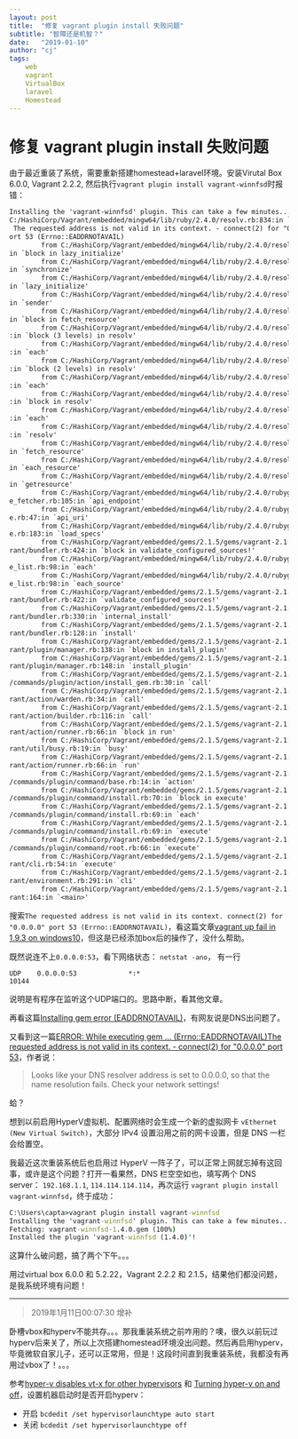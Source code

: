 ```yaml
---
layout: post
title:  "修复 vagrant plugin install 失败问题"
subtitle: "智障还是机智？"
date:   "2019-01-10"
author: "cj"
tags:
    web
    vagrant
    VirtualBox
    laravel
    Homestead
---
```


# 修复 vagrant plugin install 失败问题

由于最近重装了系统，需要重新搭建homestead+laravel环境。安装Virutal Box 6.0.0, Vagrant 2.2.2, 然后执行`vagrant plugin install vagrant-winnfsd`时报错：

```txt
Installing the 'vagrant-winnfsd' plugin. This can take a few minutes...
C:/HashiCorp/Vagrant/embedded/mingw64/lib/ruby/2.4.0/resolv.rb:834:in `connect':
 The requested address is not valid in its context. - connect(2) for "0.0.0.0" p
ort 53 (Errno::EADDRNOTAVAIL)
        from C:/HashiCorp/Vagrant/embedded/mingw64/lib/ruby/2.4.0/resolv.rb:834:
in `block in lazy_initialize'
        from C:/HashiCorp/Vagrant/embedded/mingw64/lib/ruby/2.4.0/resolv.rb:826:
in `synchronize'
        from C:/HashiCorp/Vagrant/embedded/mingw64/lib/ruby/2.4.0/resolv.rb:826:
in `lazy_initialize'
        from C:/HashiCorp/Vagrant/embedded/mingw64/lib/ruby/2.4.0/resolv.rb:846:
in `sender'
        from C:/HashiCorp/Vagrant/embedded/mingw64/lib/ruby/2.4.0/resolv.rb:525:
in `block in fetch_resource'
        from C:/HashiCorp/Vagrant/embedded/mingw64/lib/ruby/2.4.0/resolv.rb:1133
:in `block (3 levels) in resolv'
        from C:/HashiCorp/Vagrant/embedded/mingw64/lib/ruby/2.4.0/resolv.rb:1131
:in `each'
        from C:/HashiCorp/Vagrant/embedded/mingw64/lib/ruby/2.4.0/resolv.rb:1131
:in `block (2 levels) in resolv'
        from C:/HashiCorp/Vagrant/embedded/mingw64/lib/ruby/2.4.0/resolv.rb:1130
:in `each'
        from C:/HashiCorp/Vagrant/embedded/mingw64/lib/ruby/2.4.0/resolv.rb:1130
:in `block in resolv'
        from C:/HashiCorp/Vagrant/embedded/mingw64/lib/ruby/2.4.0/resolv.rb:1128
:in `each'
        from C:/HashiCorp/Vagrant/embedded/mingw64/lib/ruby/2.4.0/resolv.rb:1128
:in `resolv'
        from C:/HashiCorp/Vagrant/embedded/mingw64/lib/ruby/2.4.0/resolv.rb:520:
in `fetch_resource'
        from C:/HashiCorp/Vagrant/embedded/mingw64/lib/ruby/2.4.0/resolv.rb:510:
in `each_resource'
        from C:/HashiCorp/Vagrant/embedded/mingw64/lib/ruby/2.4.0/resolv.rb:491:
in `getresource'
        from C:/HashiCorp/Vagrant/embedded/mingw64/lib/ruby/2.4.0/rubygems/remot
e_fetcher.rb:105:in `api_endpoint'
        from C:/HashiCorp/Vagrant/embedded/mingw64/lib/ruby/2.4.0/rubygems/sourc
e.rb:47:in `api_uri'
        from C:/HashiCorp/Vagrant/embedded/mingw64/lib/ruby/2.4.0/rubygems/sourc
e.rb:183:in `load_specs'
        from C:/HashiCorp/Vagrant/embedded/gems/2.1.5/gems/vagrant-2.1.5/lib/vag
rant/bundler.rb:424:in `block in validate_configured_sources!'
        from C:/HashiCorp/Vagrant/embedded/mingw64/lib/ruby/2.4.0/rubygems/sourc
e_list.rb:98:in `each'
        from C:/HashiCorp/Vagrant/embedded/mingw64/lib/ruby/2.4.0/rubygems/sourc
e_list.rb:98:in `each_source'
        from C:/HashiCorp/Vagrant/embedded/gems/2.1.5/gems/vagrant-2.1.5/lib/vag
rant/bundler.rb:422:in `validate_configured_sources!'
        from C:/HashiCorp/Vagrant/embedded/gems/2.1.5/gems/vagrant-2.1.5/lib/vag
rant/bundler.rb:330:in `internal_install'
        from C:/HashiCorp/Vagrant/embedded/gems/2.1.5/gems/vagrant-2.1.5/lib/vag
rant/bundler.rb:128:in `install'
        from C:/HashiCorp/Vagrant/embedded/gems/2.1.5/gems/vagrant-2.1.5/lib/vag
rant/plugin/manager.rb:138:in `block in install_plugin'
        from C:/HashiCorp/Vagrant/embedded/gems/2.1.5/gems/vagrant-2.1.5/lib/vag
rant/plugin/manager.rb:148:in `install_plugin'
        from C:/HashiCorp/Vagrant/embedded/gems/2.1.5/gems/vagrant-2.1.5/plugins
/commands/plugin/action/install_gem.rb:30:in `call'
        from C:/HashiCorp/Vagrant/embedded/gems/2.1.5/gems/vagrant-2.1.5/lib/vag
rant/action/warden.rb:34:in `call'
        from C:/HashiCorp/Vagrant/embedded/gems/2.1.5/gems/vagrant-2.1.5/lib/vag
rant/action/builder.rb:116:in `call'
        from C:/HashiCorp/Vagrant/embedded/gems/2.1.5/gems/vagrant-2.1.5/lib/vag
rant/action/runner.rb:66:in `block in run'
        from C:/HashiCorp/Vagrant/embedded/gems/2.1.5/gems/vagrant-2.1.5/lib/vag
rant/util/busy.rb:19:in `busy'
        from C:/HashiCorp/Vagrant/embedded/gems/2.1.5/gems/vagrant-2.1.5/lib/vag
rant/action/runner.rb:66:in `run'
        from C:/HashiCorp/Vagrant/embedded/gems/2.1.5/gems/vagrant-2.1.5/plugins
/commands/plugin/command/base.rb:14:in `action'
        from C:/HashiCorp/Vagrant/embedded/gems/2.1.5/gems/vagrant-2.1.5/plugins
/commands/plugin/command/install.rb:70:in `block in execute'
        from C:/HashiCorp/Vagrant/embedded/gems/2.1.5/gems/vagrant-2.1.5/plugins
/commands/plugin/command/install.rb:69:in `each'
        from C:/HashiCorp/Vagrant/embedded/gems/2.1.5/gems/vagrant-2.1.5/plugins
/commands/plugin/command/install.rb:69:in `execute'
        from C:/HashiCorp/Vagrant/embedded/gems/2.1.5/gems/vagrant-2.1.5/plugins
/commands/plugin/command/root.rb:66:in `execute'
        from C:/HashiCorp/Vagrant/embedded/gems/2.1.5/gems/vagrant-2.1.5/lib/vag
rant/cli.rb:54:in `execute'
        from C:/HashiCorp/Vagrant/embedded/gems/2.1.5/gems/vagrant-2.1.5/lib/vag
rant/environment.rb:291:in `cli'
        from C:/HashiCorp/Vagrant/embedded/gems/2.1.5/gems/vagrant-2.1.5/bin/vag
rant:164:in `<main>'
```

搜索`The requested address is not valid in its context. connect(2) for "0.0.0.0" port 53 (Errno::EADDRNOTAVAIL)`，看这篇文章[vagrant up fail in 1.9.3 on windows10](https://github.com/hashicorp/vagrant/issues/8395)，但这是已经添加box后的操作了，没什么帮助。

既然说连不上`0.0.0.0:53`，看下网络状态：
`netstat -ano`，
有一行

`UDP    0.0.0.0:53             *:*                                    10144`

说明是有程序在监听这个UDP端口的。思路中断，看其他文章。

再看这篇[Installing gem error (EADDRNOTAVAIL)](https://stackoverflow.com/questions/35202153/installing-gem-error-eaddrnotavail)，有网友说是DNS出问题了。

又看到这一篇[ERROR: While executing gem ... (Errno::EADDRNOTAVAIL)The requested address is not valid in its context. - connect(2) for "0.0.0.0" port 53](https://groups.google.com/forum/#!topic/rubyinstaller/iBYTkP28C_0)，作者说：

>Looks like your DNS resolver address is set to 0.0.0.0, so that the name resolution fails. Check your network settings!

蛤？

想到以前启用HyperV虚拟机、配置网络时会生成一个新的虚拟网卡 `vEthernet (New Virtual Switch)`，大部分 IPv4 设置沿用之前的网卡设置，但是 DNS 一栏会给置空。

我最近这次重装系统后也启用过 HyperV 一阵子了，可以正常上网就忘掉有这回事，或许是这个问题？打开一看果然，DNS 栏空空如也，填写两个 DNS server： `192.168.1.1`, `114.114.114.114`，再次运行 `vagrant plugin install vagrant-winnfsd`，终于成功：

```cmd
C:\Users\capta>vagrant plugin install vagrant-winnfsd
Installing the 'vagrant-winnfsd' plugin. This can take a few minutes...
Fetching: vagrant-winnfsd-1.4.0.gem (100%)
Installed the plugin 'vagrant-winnfsd (1.4.0)'!
```

这算什么破问题，搞了两个下午。。。

用过virtual box 6.0.0 和 5.2.22，Vagrant 2.2.2 和 2.1.5，结果他们都没问题，是我系统环境有问题！ 


---

>2019年1月11日00:07:30 增补

卧槽vbox和hyperv不能共存。。。那我重装系统之前咋用的？噢，很久以前玩过hyperv后来关了，所以上次搭建homestead环境没出问题。然后再启用hyperv，毕竟微软自家儿子，还可以正常用，但是！这段时间直到我重装系统，我都没有再用过vbox了！。。。

参考[hyper-v disables vt-x for other hypervisors](https://social.technet.microsoft.com/Forums/windows/en-US/118561b9-7155-46e3-a874-6a38b35c67fd/hyperv-disables-vtx-for-other-hypervisors?forum=w8itprogeneral) 和 [Turning hyper-v on and off](https://blogs.technet.microsoft.com/gmarchetti/2008/12/07/turning-hyper-v-on-and-off/)，设置机器启动时是否开启hyperv：

* 开启 `bcdedit /set hypervisorlaunchtype auto start`
* 关闭 `bcdedit /set hypervisorlaunchtype off`